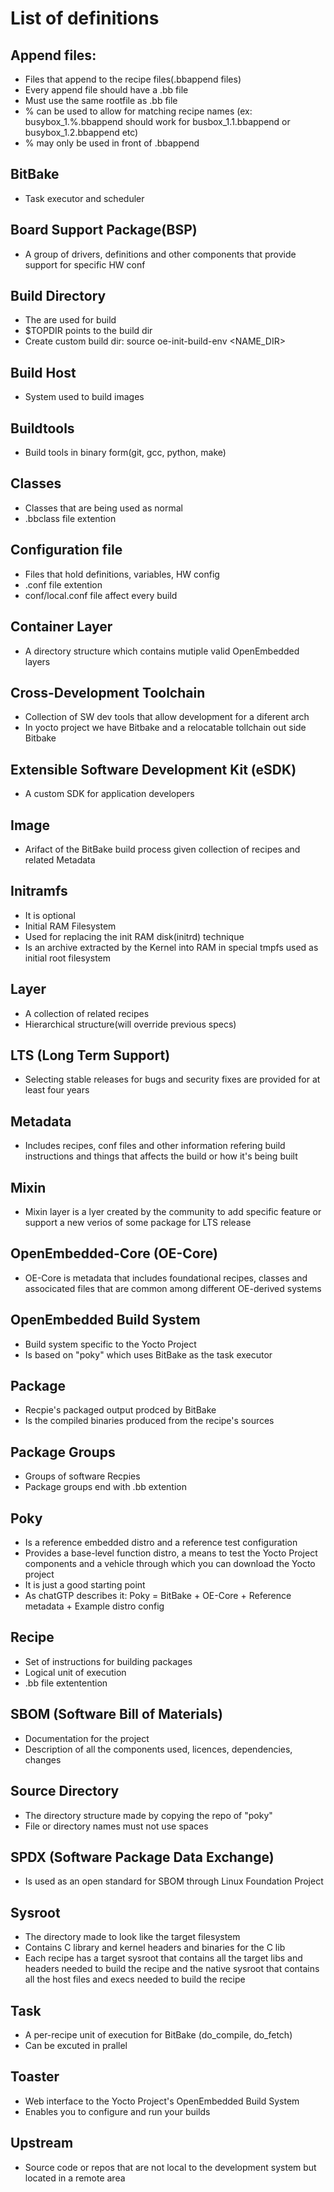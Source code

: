 # List of definitions
## Append files:
- Files that append to the recipe files(.bbappend files)
- Every append file should have a .bb file
- Must use the same rootfile as .bb file
- % can be used to allow for matching recipe names (ex: busybox_1.%.bbappend should work
 for busbox_1.1.bbappend or busybox_1.2.bbappend etc)
- % may only be used in front of .bbappend

## BitBake
- Task executor and scheduler

## Board Support Package(BSP)
- A group of drivers, definitions and other components that provide
support for specific HW conf

## Build Directory
- The are used for build
- $TOPDIR points to the build dir
- Create custom build dir: source oe-init-build-env <NAME_DIR>

## Build Host
- System used to build images

## Buildtools
- Build tools in binary form(git, gcc, python, make)

## Classes
- Classes that are being used as normal
- .bbclass file extention

## Configuration file
- Files that hold definitions, variables, HW config
- .conf file extention
- conf/local.conf file affect every build

## Container Layer
- A directory structure which contains mutiple valid OpenEmbedded layers

## Cross-Development Toolchain
- Collection of SW dev tools that allow development for a diferent arch
- In yocto project we have Bitbake and a relocatable tollchain out side Bitbake

## Extensible Software Development Kit (eSDK)
- A custom SDK for application developers

## Image
- Arifact of the BitBake build process given collection of recipes and 
related Metadata

## Initramfs
- It is optional
- Initial RAM Filesystem
- Used for replacing the init RAM disk(initrd) technique
- Is an archive extracted by the Kernel into RAM in special tmpfs
used as initial root filesystem

## Layer
- A collection of related recipes
- Hierarchical structure(will override previous specs)

## LTS (Long Term Support)
- Selecting stable releases for bugs and security fixes are
provided for at least four years

## Metadata
- Includes recipes, conf files and other information refering
build instructions and things that affects the build or how it's
being built

## Mixin
- Mixin layer is a lyer created by the community to add specific
feature or support a new verios of some package for LTS release

## OpenEmbedded-Core (OE-Core)
- OE-Core is metadata that includes foundational recipes, classes
and associcated files that are common among different OE-derived systems

## OpenEmbedded Build System
- Build system specific to the Yocto Project
- Is based on "poky" which uses BitBake as the task executor

## Package
- Recpie's packaged output prodced by BitBake
- Is the compiled binaries produced from the recipe's sources

## Package Groups
- Groups of software Recpies
- Package groups end with .bb extention

## Poky
- Is a reference embedded distro and a reference test configuration
- Provides a base-level function distro, a means to test the Yocto
Project components and a vehicle through which you can download the
Yocto project
- It is just a good starting point
- As chatGTP describes it:
Poky = BitBake + OE-Core + Reference metadata + Example distro config

## Recipe
- Set of instructions for building packages
- Logical unit of execution
- .bb file extentention

## SBOM (Software Bill of Materials)
- Documentation for the project
- Description of all the components used, licences, dependencies,
changes 

## Source Directory
- The directory structure made by copying the repo of "poky"
- File or directory names must not use spaces

## SPDX (Software Package Data Exchange)
- Is used as an open standard for SBOM through Linux Foundation
Project

## Sysroot
- The directory made to look like the target filesystem
- Contains C library and kernel headers and binaries for the C lib
- Each recipe has a target sysroot that contains all the target libs
and headers needed to build the recipe and the native sysroot that
contains all the host files and execs needed to build the recipe

## Task
- A per-recipe unit of execution for BitBake (do_compile, do_fetch)
- Can be excuted in prallel

## Toaster
- Web interface to the Yocto Project's OpenEmbedded Build System
- Enables you to configure and run your builds

## Upstream
- Source code or repos that are not local to the development system
but located in a remote area

